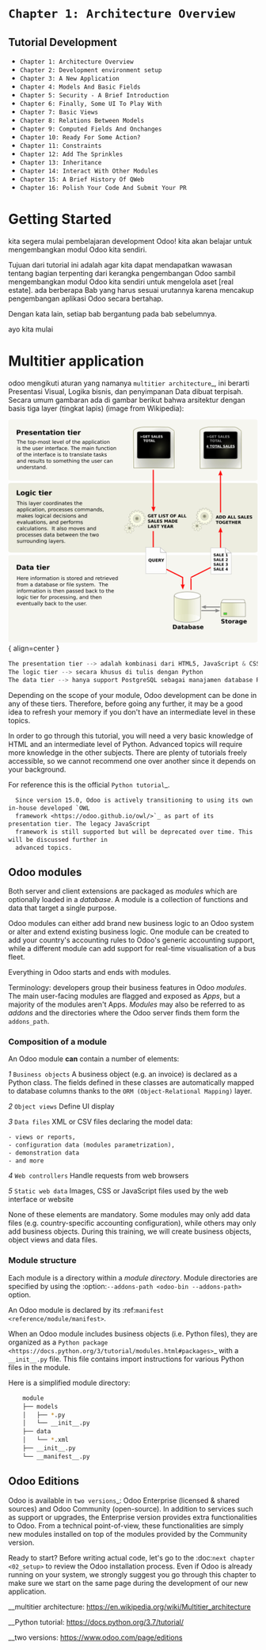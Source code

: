 # `Chapter 1: Architecture Overview`

## Tutorial Development

* `Chapter 1: Architecture Overview`
* `Chapter 2: Development environment setup`
* `Chapter 3: A New Application`
* `Chapter 4: Models And Basic Fields`
* `Chapter 5: Security - A Brief Introduction`
* `Chapter 6: Finally, Some UI To Play With`
* `Chapter 7: Basic Views`
* `Chapter 8: Relations Between Models`
* `Chapter 9: Computed Fields And Onchanges`
* `Chapter 10: Ready For Some Action?`
* `Chapter 11: Constraints`
* `Chapter 12: Add The Sprinkles`
* `Chapter 13: Inheritance`
* `Chapter 14: Interact With Other Modules`
* `Chapter 15: A Brief History Of QWeb`
* `Chapter 16: Polish Your Code And Submit Your PR`

# Getting Started

kita segera mulai pembelajaran development Odoo! kita akan belajar untuk mengembangkan modul Odoo kita sendiri.

Tujuan dari tutorial ini adalah agar kita dapat mendapatkan wawasan tentang bagian terpenting dari kerangka pengembangan Odoo sambil mengembangkan modul Odoo kita sendiri untuk mengelola aset [real estate]. ada berberapa Bab yang harus sesuai urutannya karena mencakup pengembangan aplikasi Odoo secara bertahap.

Dengan kata lain, setiap bab bergantung pada bab sebelumnya.

ayo kita mulai


# Multitier application


odoo mengikuti aturan yang namanya `multitier architecture`_, ini berarti Presentasi Visual, Logika bisnis, dan penyimpanan Data dibuat terpisah. Secara umum gambaran ada di gambar berikut bahwa arsitektur dengan basis tiga layer (tingkat lapis)
(image from Wikipedia):

![Three-tier architecture](01_architecture/three_tier.svg) { align=center }

``` py linenums="1"
The presentation tier --> adalah kombinasi dari HTML5, JavaScript & CSS.
The logic tier --> secara khusus di tulis dengan Python
The data tier --> hanya support PostgreSQL sebagai manajamen database RDBMS.
```

Depending on the scope of your module, Odoo development can be done in any of these tiers.
Therefore, before going any further, it may be a good idea to refresh your memory if you don't have
an intermediate level in these topics.

In order to go through this tutorial, you will need a very basic knowledge of HTML and an intermediate
level of Python. Advanced topics will require more knowledge in the other subjects. There are
plenty of tutorials freely accessible, so we cannot recommend one over another since it depends
on your background.

For reference this is the official `Python tutorial`_.

```Catatan
  Since version 15.0, Odoo is actively transitioning to using its own in-house developed `OWL
  framework <https://odoo.github.io/owl/>`_ as part of its presentation tier. The legacy JavaScript
  framework is still supported but will be deprecated over time. This will be discussed further in
  advanced topics.
```
## Odoo modules

Both server and client extensions are packaged as *modules* which are
optionally loaded in a *database*. A module is a collection of functions and data that target a
single purpose.

Odoo modules can either add brand new business logic to an Odoo system or
alter and extend existing business logic. One module can be created to add your
country's accounting rules to Odoo's generic accounting support, while
a different module can add support for real-time visualisation of a bus fleet.

Everything in Odoo starts and ends with modules.

Terminology: developers group their business features in Odoo *modules*. The main user-facing
modules are flagged and exposed as *Apps*, but a majority of the modules aren't Apps. *Modules*
may also be referred to as *addons* and the directories where the Odoo server finds them
form the ``addons_path``.

### Composition of a module

An Odoo module **can** contain a number of elements:

*1* `Business objects`
    A business object (e.g. an invoice) is declared as a Python class. The fields defined in these classes are automatically mapped to database columns thanks to the `ORM (Object-Relational Mapping)` layer.

*2* `Object views`
    Define UI display

*3* `Data files`
    XML or CSV files declaring the model data:

    - views or reports,
    - configuration data (modules parametrization),
    - demonstration data
    - and more

*4* `Web controllers`
    Handle requests from web browsers

*5* `Static web data`
    Images, CSS or JavaScript files used by the web interface or website

None of these elements are mandatory. Some modules may only add data files (e.g. country-specific accounting configuration), while others may only add business objects. During this training, we will create business objects, object views and data files.

### Module structure

Each module is a directory within a *module directory*. Module directories
are specified by using the :option:`--addons-path <odoo-bin --addons-path>`
option.

An Odoo module is declared by its :ref:`manifest <reference/module/manifest>`.

When an Odoo module includes business objects (i.e. Python files), they are organized as a
`Python package <https://docs.python.org/3/tutorial/modules.html#packages>`_
with a ``__init__.py`` file. This file contains import instructions for various Python
files in the module.

Here is a simplified module directory:

``` bash title="Direktori Modul"
    module
    ├── models
    │   ├── *.py
    │   └── __init__.py
    ├── data
    │   └── *.xml
    ├── __init__.py
    └── __manifest__.py
```

## Odoo Editions

Odoo is available in `two versions`_: Odoo Enterprise (licensed & shared sources) and Odoo Community
(open-source). In addition to services such as support or upgrades, the Enterprise version provides extra
functionalities to Odoo. From a technical point-of-view, these functionalities are simply
new modules installed on top of the modules provided by the Community version.

Ready to start? Before writing actual code, let's go to the :doc:`next chapter <02_setup>` to review
the Odoo installation process. Even if Odoo is already running on your system, we strongly suggest
you go through this chapter to make sure we start on the same page during the development of our new
application.

__multitier architecture:
    https://en.wikipedia.org/wiki/Multitier_architecture

__Python tutorial:
    https://docs.python.org/3.7/tutorial/

__two versions:
    https://www.odoo.com/page/editions
